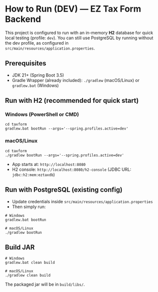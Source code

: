 # How to Run (DEV) — EZ Tax Form Backend

This project is configured to run with an in-memory **H2** database for quick local testing (profile: `dev`).
You can still use PostgreSQL by running without the dev profile, as configured in `src/main/resources/application.properties`.

## Prerequisites
- JDK 21+ (Spring Boot 3.5)
- Gradle Wrapper (already included): `./gradlew` (macOS/Linux) or `gradlew.bat` (Windows)

## Run with H2 (recommended for quick start)
### Windows (PowerShell or CMD)
```
cd taxform
gradlew.bat bootRun --args='--spring.profiles.active=dev'
```

### macOS/Linux
```
cd taxform
./gradlew bootRun --args='--spring.profiles.active=dev'
```

- App starts at: `http://localhost:8080`
- H2 console: `http://localhost:8080/h2-console` (JDBC URL: `jdbc:h2:mem:eztaxdb`)

## Run with PostgreSQL (existing config)
- Update credentials inside `src/main/resources/application.properties`
- Then simply run:
```
# Windows
gradlew.bat bootRun

# macOS/Linux
./gradlew bootRun
```

## Build JAR
```
# Windows
gradlew.bat clean build

# macOS/Linux
./gradlew clean build
```
The packaged jar will be in `build/libs/`.

